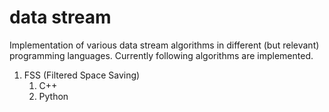 # data stream

Implementation of various data stream algorithms in different (but relevant) programming languages.
Currently following algorithms are implemented.
1. FSS (Filtered Space Saving)
    1. C++
    2. Python






